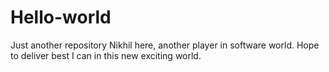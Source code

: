 # Hello-world
Just another repository 
Nikhil here, another player in software world.
Hope to deliver best I can in this new exciting world.
